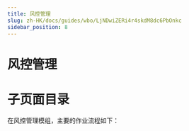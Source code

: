```yaml
---
title: 风控管理
slug: zh-HK/docs/guides/wbo/LjNDwiZERi4r4skdM8dc6PbOnkc
sidebar_position: 8
---
```



# 风控管理

# 子页面目录

在风控管理模组，主要的作业流程如下：

